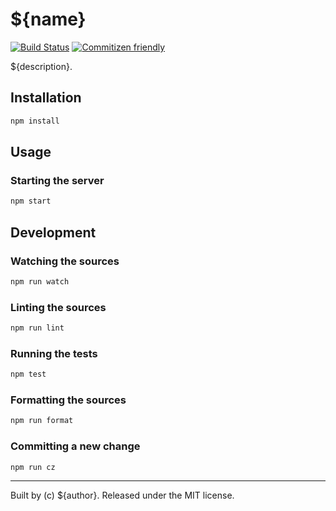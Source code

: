# ${name}

[![Build Status][0]][1]
[![Commitizen friendly][2]][3]

${description}.

## Installation

```sh
npm install
```

## Usage

### Starting the server

```sh
npm start
```

## Development

### Watching the sources

```sh
npm run watch
```

### Linting the sources

```sh
npm run lint
```

### Running the tests

```sh
npm test
```

### Formatting the sources

```sh
npm run format
```

### Committing a new change

```sh
npm run cz
```

---
Built by (c) ${author}. Released under the MIT license.

[0]: https://travis-ci.org/${user}/${name}.svg?branch=master
[1]: https://travis-ci.org/${user}/${name}
[2]: https://img.shields.io/badge/commitizen-friendly-brightgreen.svg
[3]: http://commitizen.github.io/cz-cli/

